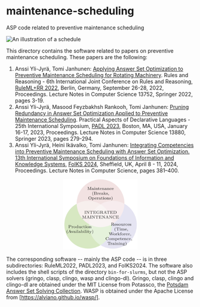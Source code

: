 # maintenance-scheduling
ASP code related to preventive maintenance scheduling

![An illustration of a schedule](https://github.com/asptools/maintenance-scheduling/assets/15263040/19356dd9-0b94-4e25-976e-24934463cf55|width=10)

This directory contains the software related to papers on preventive maintenance scheduling.  These papers are the following:

1. Anssi Yli-Jyrä, Tomi Janhunen: [Applying Answer Set Optimization to Preventive Maintenance Scheduling for Rotating Machinery](https://link.springer.com/chapter/10.1007/978-3-031-21541-4_1). Rules and Reasoning - 6th International Joint Conference on Rules and Reasoning, [RuleML+RR 2022](https://2022.declarativeai.net/events/ruleml-rr), Berlin, Germany, September 26-28, 2022, Proceedings. Lecture Notes in Computer Science 13752, Springer 2022, pages 3-19.
2. Anssi Yli-Jyrä, Masood Feyzbakhsh Rankooh, Tomi Janhunen: [Pruning Redundancy in Answer Set Optimization Applied to Preventive Maintenance Scheduling](https://link.springer.com/chapter/10.1007/978-3-031-24841-2_18). Practical Aspects of Declarative Languages - 25th International Symposium, [PADL 2023](https://popl23.sigplan.org/home/PADL-2023), Boston, MA, USA, January 16-17, 2023, Proceedings.  Lecture Notes in Computer Science 13880, Springer 2023, pages 279-294.
3. Anssi Yli-Jyrä, Heini Ikävalko, Tomi Janhunen: [Integrating Competencies into Preventive Maintenance Scheduling with Answer Set Optimization. 13th International Symposium on Foundations of Information and Knowledge Systems](https://link.springer.com/chapter/10.1007/978-3-031-56940-1_21), [FoIKS 2024](https://foiks2024.github.io/program.html), Sheffield, UK, April 8 - 11, 2024, Proceedings. Lecture Notes in Computer Science, pages 381–400.
   
<p align="center"><img src="images/integrated.png" width="200"></p>

The corresponding software -- mainly the ASP code -- is in three subdirectories: RuleML2022, PADL2023, and FoIKS2024.  The software also includes the shell scripts of the directory `bin-for-slurms`, but not the ASP solvers (gringo, clasp, clingo, wasp and clingo-dl). Gringo, clasp, clingo and clingo-dl are obtained under the MIT License from Potassco, the [Potsdam Answer Set Solving Collection](https://potassco.org/).  WASP is obtained under the Apache License from [https://alviano.github.io/wasp/]. 
